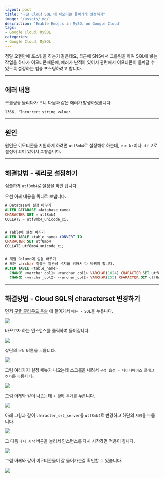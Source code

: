```yaml
---
layout: post
title: "구글 Cloud SQL 에 이모티콘 들어가게 설정하기"
image: '/assets/img/'
description: 'Enable Emojis in MySQL on Google Cloud'
tags:
- Google Cloud, MySQL
categories:
- Google Cloud, MySQL
---
```


정말 오랜만에 포스팅을 하는거 같은데요, 최근에 SNS에서 크롤링을 하여 SQL에 넣는 작업을 하다가 이모티콘때문에, 에러가 난적이 있어서
관련해서 이모티콘이 들어갈 수 있도록 설정하는 법을 포스팅하려고 합니다.

---

## 에러 내용

크롤링을 돌리다가 보니 다음과 같은 에러가 발생하였습니다.

```
1366, "Incorrect string value:
```

---

## 원인

원인은 이모티콘을 지원하게 하려면 `utf8mb4`로 설정해야 하는데, `euc-kr`이나 `utf-8`로 설정이 되어 있어서 그렇습니다.

---


## 해결방법 - 쿼리로 설정하기

심플하게 `utf8mb4`로 설정을 하면 됩니다

우선 아래 내용을 쿼리로 보냅니다.

```sql
# Database에 설정 바꾸기
ALTER DATABASE <database_name> 
CHARACTER SET = utf8mb4 
COLLATE = utf8mb4_unicode_ci;


# Table에 설정 바꾸기
ALTER TABLE <table_name> CONVERT TO 
CHARACTER SET utf8mb4 
COLLATE utf8mb4_unicode_ci;


# 개별 Column에 설정 바꾸기
# 모든 varchar 컬럼은 일관성 유지를 위해서 다 바꿔야 합니다.
ALTER TABLE <table_name>
  CHANGE <varchar_col1> <varchar_col1> VARCHAR(1024) CHARACTER SET utf8mb4 COLLATE utf8mb4_unicode_ci,
  CHANGE <varchar_col2> <varchar_col2> VARCHAR(255) CHARACTER SET utf8mb4 COLLATE utf8mb4_unicode_ci;
```
---

## 해결방법 - Cloud SQL의 characterset 변경하기

먼저 [구글 클라우드 콘솔](https://console.cloud.google.com/) 에 들어가서 `메뉴 - SQL`을 누릅니다.

![](https://cdn-images-1.medium.com/max/800/1*CuJsYCO2h4QWSNhlvtz-pw.png)

바꾸고자 하는 인스턴스를 클릭하여 들어갑니다.

![](https://cdn-images-1.medium.com/max/800/1*3rJzSc-DpbAE2ZnquQRYmw.png)

상단의 `수정` 버튼을 누릅니다.

![](https://cdn-images-1.medium.com/max/800/1*s458O5yA64jo1NEo5CXKJw.png)

그럼 여러가지 설정 메뉴가 나오는데 스크롤을 내려서 `구성 옵션 - 데이터베이스 플래그 추가`를 누릅니다.

![](https://cdn-images-1.medium.com/max/800/1*Nr_dRbJRSX4Cg2IN0FtkQQ.png)

그럼 아래와 같이 나오는데 `+ 항목 추가`를 누릅니다.

![](https://cdn-images-1.medium.com/max/800/1*EUMzoVFdZiid-L1Q1jos8g.png)

아래 그림과 같이 `character_set_server`를 `utf8mb4`로 변경하고 하단의 `저장`을 누릅니다.

![](https://cdn-images-1.medium.com/max/800/1*EzPlLEeoRC7KhxJYMkNYEg.png)

그 다음 `다시 시작` 버튼을 눌러서 인스턴스를 다시 시작하면 적용이 됩니다.

![](https://cdn-images-1.medium.com/max/800/1*qs_ojIxCQVRTlCxtL6SpJA.png)

그럼 아래와 같이 이모티콘들이 잘 들어가는걸 확인할 수 있습니다.

![](https://cdn-images-1.medium.com/max/1200/1*HKBlZLDjiinLeK5QR6xHqw.png)

